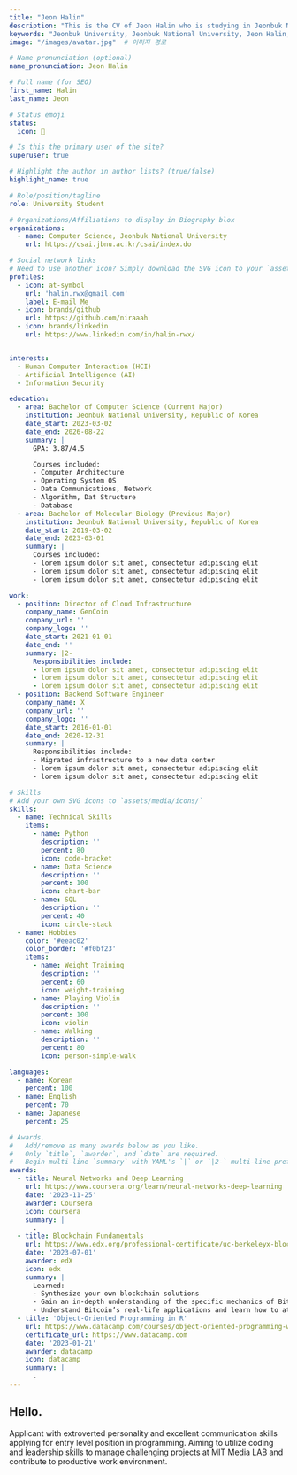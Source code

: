 ```yaml
---
title: "Jeon Halin"
description: "This is the CV of Jeon Halin who is studying in Jeonbuk National University."
keywords: "Jeonbuk University, Jeonbuk National University, Jeon Halin, Engineering, Jeonbuk University Computer Engineering"
image: "/images/avatar.jpg"  # 이미지 경로

# Name pronunciation (optional)
name_pronunciation: Jeon Halin

# Full name (for SEO)
first_name: Halin
last_name: Jeon

# Status emoji
status:
  icon: 🐰

# Is this the primary user of the site?
superuser: true

# Highlight the author in author lists? (true/false)
highlight_name: true

# Role/position/tagline
role: University Student

# Organizations/Affiliations to display in Biography blox
organizations:
  - name: Computer Science, Jeonbuk National University
    url: https://csai.jbnu.ac.kr/csai/index.do

# Social network links
# Need to use another icon? Simply download the SVG icon to your `assets/media/icons/` folder.
profiles:
  - icon: at-symbol
    url: 'halin.rwx@gmail.com'
    label: E-mail Me
  - icon: brands/github
    url: https://github.com/niraaah
  - icon: brands/linkedin
    url: https://www.linkedin.com/in/halin-rwx/


interests:
  - Human-Computer Interaction (HCI)
  - Artificial Intelligence (AI)
  - Information Security

education:
  - area: Bachelor of Computer Science (Current Major)
    institution: Jeonbuk National University, Republic of Korea
    date_start: 2023-03-02
    date_end: 2026-08-22
    summary: |
      GPA: 3.87/4.5

      Courses included:
      - Computer Architecture
      - Operating System OS
      - Data Communications, Network
      - Algorithm, Dat Structure
      - Database
  - area: Bachelor of Molecular Biology (Previous Major)
    institution: Jeonbuk National University, Republic of Korea
    date_start: 2019-03-02
    date_end: 2023-03-01
    summary: |
      Courses included:
      - lorem ipsum dolor sit amet, consectetur adipiscing elit
      - lorem ipsum dolor sit amet, consectetur adipiscing elit
      - lorem ipsum dolor sit amet, consectetur adipiscing elit

work:
  - position: Director of Cloud Infrastructure
    company_name: GenCoin
    company_url: ''
    company_logo: ''
    date_start: 2021-01-01
    date_end: ''
    summary: |2-
      Responsibilities include:
      - lorem ipsum dolor sit amet, consectetur adipiscing elit
      - lorem ipsum dolor sit amet, consectetur adipiscing elit
      - lorem ipsum dolor sit amet, consectetur adipiscing elit
  - position: Backend Software Engineer
    company_name: X
    company_url: ''
    company_logo: ''
    date_start: 2016-01-01
    date_end: 2020-12-31
    summary: |
      Responsibilities include:
      - Migrated infrastructure to a new data center
      - lorem ipsum dolor sit amet, consectetur adipiscing elit
      - lorem ipsum dolor sit amet, consectetur adipiscing elit

# Skills
# Add your own SVG icons to `assets/media/icons/`
skills:
  - name: Technical Skills
    items:
      - name: Python
        description: ''
        percent: 80
        icon: code-bracket
      - name: Data Science
        description: ''
        percent: 100
        icon: chart-bar
      - name: SQL
        description: ''
        percent: 40
        icon: circle-stack
  - name: Hobbies
    color: '#eeac02'
    color_border: '#f0bf23'
    items:
      - name: Weight Training
        description: ''
        percent: 60
        icon: weight-training
      - name: Playing Violin
        description: ''
        percent: 100
        icon: violin
      - name: Walking
        description: ''
        percent: 80
        icon: person-simple-walk

languages:
  - name: Korean
    percent: 100
  - name: English
    percent: 70
  - name: Japanese
    percent: 25

# Awards.
#   Add/remove as many awards below as you like.
#   Only `title`, `awarder`, and `date` are required.
#   Begin multi-line `summary` with YAML's `|` or `|2-` multi-line prefix and indent 2 spaces below.
awards:
  - title: Neural Networks and Deep Learning
    url: https://www.coursera.org/learn/neural-networks-deep-learning
    date: '2023-11-25'
    awarder: Coursera
    icon: coursera
    summary: |
      .
  - title: Blockchain Fundamentals
    url: https://www.edx.org/professional-certificate/uc-berkeleyx-blockchain-fundamentals
    date: '2023-07-01'
    awarder: edX
    icon: edx
    summary: |
      Learned:
      - Synthesize your own blockchain solutions
      - Gain an in-depth understanding of the specific mechanics of Bitcoin
      - Understand Bitcoin’s real-life applications and learn how to attack and destroy Bitcoin, Ethereum, smart contracts and Dapps, and alternatives to Bitcoin’s Proof-of-Work consensus algorithm
  - title: 'Object-Oriented Programming in R'
    url: https://www.datacamp.com/courses/object-oriented-programming-with-s3-and-r6-in-r
    certificate_url: https://www.datacamp.com
    date: '2023-01-21'
    awarder: datacamp
    icon: datacamp
    summary: |
      .
---
```


## Hello.

Applicant with extroverted personality and excellent communication skills applying for entry level position in programming. Aiming to utilize coding and leadership skills to manage challenging projects at MIT Media LAB and contribute to productive work environment.